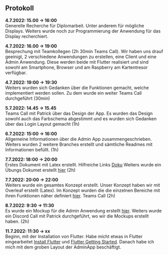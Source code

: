 ## Protokoll

**4.7.2022: 15.00 -> 16:00** <br>
Generelle Recherche für Diplomarbeit. Unter anderem für mögliche Displays. Weiters wurde noch zur Programmierung der Anwendung für das Display recherchiert. 

**4.7.2022: 16.00 -> 19:00** <br>
Besprechung mit Teamkollegen (2h 30min Teams Call). Wir haben uns drauf geeinigt, 2 verschiedene Anwendungen zu erstellen, eine Client und eine Admin Anwendung. Diese werden beide mit Flutter realisiert und sind sowohl am Smartphone, Browser und am Raspberry am Kartentresor verfügbar. 

**4.7.2022: 19:00 -> 19:30** <br>
Weiters wurden sich Gedanken über die Funktionen gemacht, welche implementiert werden sollen. Zu dem wurde ein weiter Teams Call durchgeführt (30min)

**5.7.2022: 14.45 -> 15.45** <br>
Teams Call mit Patrick über das Design der App. Es wurden das Design sowohl auch das Farbschema abgestimmt und es wurden sich Gedanken über das Login Layout gemacht (1h)

**6.7.2022: 15:00 -> 16:00** <br>
Allgemeine Informationen über die Admin App zusammengeschrieben. Weiters wurden 2 weitere Branches erstellt und sämtliche Readmes mit Informationen befüllt. (1h)

**7.7.2022: 18:00 -> 20:00** <br>
Erstes Dokument mit Latex erstellt. Hilfreiche Links [Doku](https://www.overleaf.com/learn/latex/Line_breaks_and_blank_spaces#Page_breaks) Weiters wurde ein Übungs Dokumet erstellt [hier](https://www.overleaf.com/project/62c5bdaad31d926d54df41dd) (2h)

**7.7.2022: 20:00 -> 22:00** <br>
Weiters wurde ein gesamtes Konzept erstellt. Unser Konzept haben wir mit Overleaf erstellt (Latex). Im Konzept wurden die die einzelnen Bereiche mit ihren Funktionen näher definiert [hier](https://www.overleaf.com/project/62b5849dc59dc86e3368e022). Teams Call (2h)

**8.7.2022: 9:30 -> 11:30** <br>
Es wurde ein Mockup für die Admin Anwendung erstellt [hier](https://github.com/litec-thesis/2223-thesis-5abhit-zoecbe_mayrjo_grupa-cardstorage/blob/main/doc/Mockups/admin_login_mockup.pdf). Weiters wurde ein Discord Call mit Patrick durchgeführt, wo wir die Mockups erstellt haben. (2h)

**11.7.2022: 11:30 -> xx** <br>
Beginn, mit der Installation von Flutter. Habe micht etwas in Flutter eingearbeitet [Install Flutter](https://docs.flutter.dev/get-started/install) und [Flutter Getting Started](https://docs.flutter.dev/get-started/codelab). Danach habe ich mich mit dem groben Layout der AdminApp beschäftigt.
